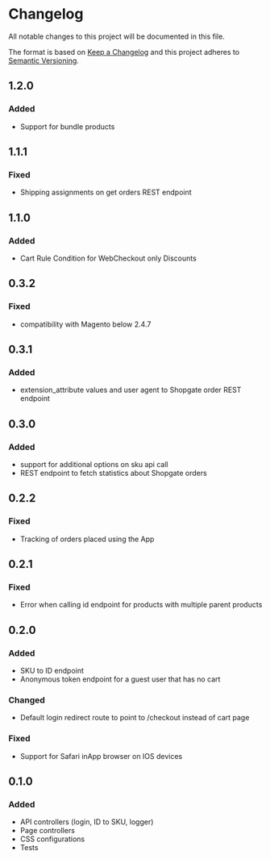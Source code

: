 # Changelog

All notable changes to this project will be documented in this file.

The format is based on [Keep a Changelog](http://keepachangelog.com/) and this project adheres
to [Semantic Versioning](http://semver.org/).

## 1.2.0
### Added
- Support for bundle products

## 1.1.1
### Fixed
- Shipping assignments on get orders REST endpoint

## 1.1.0
### Added
- Cart Rule Condition for WebCheckout only Discounts

## 0.3.2
### Fixed
- compatibility with Magento below 2.4.7

## 0.3.1
### Added
- extension_attribute values and user agent to Shopgate order REST endpoint

## 0.3.0
### Added
- support for additional options on sku api call
- REST endpoint to fetch statistics about Shopgate orders

## 0.2.2
### Fixed
- Tracking of orders placed using the App

## 0.2.1
### Fixed
- Error when calling id endpoint for products with multiple parent products

## 0.2.0

### Added
- SKU to ID endpoint
- Anonymous token endpoint for a guest user that has no cart
### Changed
- Default login redirect route to point to /checkout instead of cart page
### Fixed
- Support for Safari inApp browser on IOS devices

## 0.1.0

### Added
- API controllers (login, ID to SKU, logger)
- Page controllers
- CSS configurations
- Tests
